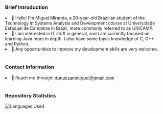 <h3>Brief Introduction</h3>
<li>👋 Hello! I'm Miguel Miranda, a 20-year-old Brazilian student of the Technology in Systems Analysis and Development course at Universidade Estadual de Campinas in Brazil, more commonly referred to as UNICAMP.</li>
<li>💾 I am interested in IT stuff in general, and I am currently focused on learning Java more in depth. I also have some basic knowledge of C, C++ and Python.</li>
<li>📝 Any opportunities to improve my development skills are very welcome.</li>
<br>

<h3>Contact Information</h3>
<li>📩 Reach me through: <a href="mailto:donanzammiguel@gmail.com">donanzammiguel@gmail.com</a></li>
<br>

<h3>Repository Statistics</h3>

![<h3>Languages Used</h3>](https://github-readme-stats.vercel.app/api/top-langs/?username=surelynotmiguel&layout=compact)

<!--- 💞️ I’m looking to collaborate on ...
 ... --->

<!---
surelynotmiguel/surelynotmiguel is a ✨ special ✨ repository because its `README.md` (this file) appears on your GitHub profile.
You can click the Preview link to take a look at your changes.
--->
